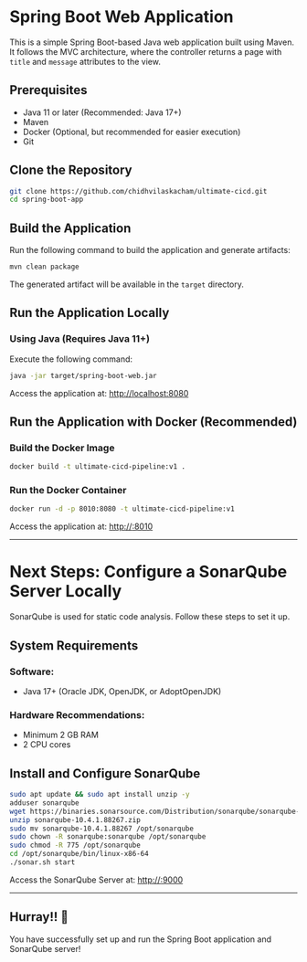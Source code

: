 # Spring Boot Web Application

This is a simple Spring Boot-based Java web application built using Maven. It follows the MVC architecture, where the controller returns a page with `title` and `message` attributes to the view.

## Prerequisites
- Java 11 or later (Recommended: Java 17+)
- Maven
- Docker (Optional, but recommended for easier execution)
- Git

## Clone the Repository
```sh
git clone https://github.com/chidhvilaskacham/ultimate-cicd.git
cd spring-boot-app
```

## Build the Application
Run the following command to build the application and generate artifacts:
```sh
mvn clean package
```
The generated artifact will be available in the `target` directory.

## Run the Application Locally
### Using Java (Requires Java 11+)
Execute the following command:
```sh
java -jar target/spring-boot-web.jar
```
Access the application at: [http://localhost:8080](http://localhost:8080)

## Run the Application with Docker (Recommended)
### Build the Docker Image
```sh
docker build -t ultimate-cicd-pipeline:v1 .
```
### Run the Docker Container
```sh
docker run -d -p 8010:8080 -t ultimate-cicd-pipeline:v1
```
Access the application at: [http://<ip-address>:8010](http://<ip-address>:8010)

---

# Next Steps: Configure a SonarQube Server Locally
SonarQube is used for static code analysis. Follow these steps to set it up.

## System Requirements
### Software:
- Java 17+ (Oracle JDK, OpenJDK, or AdoptOpenJDK)

### Hardware Recommendations:
- Minimum 2 GB RAM
- 2 CPU cores

## Install and Configure SonarQube
```sh
sudo apt update && sudo apt install unzip -y
adduser sonarqube
wget https://binaries.sonarsource.com/Distribution/sonarqube/sonarqube-10.4.1.88267.zip
unzip sonarqube-10.4.1.88267.zip
sudo mv sonarqube-10.4.1.88267 /opt/sonarqube
sudo chown -R sonarqube:sonarqube /opt/sonarqube
sudo chmod -R 775 /opt/sonarqube
cd /opt/sonarqube/bin/linux-x86-64
./sonar.sh start
```

Access the SonarQube Server at: [http://<ip-address>:9000](http://<ip-address>:9000)

---

## Hurray!! 🎉
You have successfully set up and run the Spring Boot application and SonarQube server!

